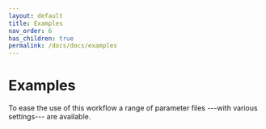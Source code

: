```yaml
---
layout: default
title: Examples
nav_order: 6
has_children: true
permalink: /docs/docs/examples
---
```


# Examples

To ease the use of this workflow a range of parameter files ---with various settings--- are available.
